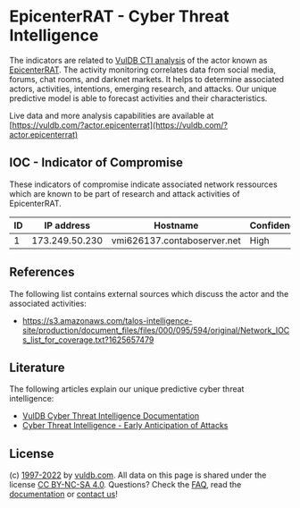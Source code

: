 # EpicenterRAT - Cyber Threat Intelligence

The indicators are related to [VulDB CTI analysis](https://vuldb.com/?kb.cti) of the actor known as [EpicenterRAT](https://vuldb.com/?actor.epicenterrat). The activity monitoring correlates data from social media, forums, chat rooms, and darknet markets. It helps to determine associated actors, activities, intentions, emerging research, and attacks. Our unique predictive model is able to forecast activities and their characteristics.

Live data and more analysis capabilities are available at [https://vuldb.com/?actor.epicenterrat](https://vuldb.com/?actor.epicenterrat)

## IOC - Indicator of Compromise

These indicators of compromise indicate associated network ressources which are known to be part of research and attack activities of EpicenterRAT.

ID | IP address | Hostname | Confidence
-- | ---------- | -------- | ----------
1 | 173.249.50.230 | vmi626137.contaboserver.net | High

## References

The following list contains external sources which discuss the actor and the associated activities:

* https://s3.amazonaws.com/talos-intelligence-site/production/document_files/files/000/095/594/original/Network_IOCs_list_for_coverage.txt?1625657479

## Literature

The following articles explain our unique predictive cyber threat intelligence:

* [VulDB Cyber Threat Intelligence Documentation](https://vuldb.com/?kb.cti)
* [Cyber Threat Intelligence - Early Anticipation of Attacks](https://www.scip.ch/en/?labs.20201022)

## License

(c) [1997-2022](https://vuldb.com/?kb.changelog) by [vuldb.com](https://vuldb.com/?kb.about). All data on this page is shared under the license [CC BY-NC-SA 4.0](https://creativecommons.org/licenses/by-nc-sa/4.0/). Questions? Check the [FAQ](https://vuldb.com/?kb.faq), read the [documentation](https://vuldb.com/?kb) or [contact us](https://vuldb.com/?contact)!
